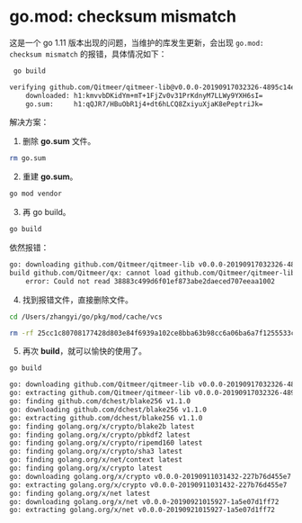# go.mod: checksum mismatch

这是一个 go 1.11 版本出现的问题，当维护的库发生更新，会出现 `go.mod: checksum mismatch` 的报错，具体情况如下：

```bash
 go build

verifying github.com/Qitmeer/qitmeer-lib@v0.0.0-20190917032326-4895c14ecdc4/go.mod: checksum mismatch
	downloaded: h1:kmvvbDKidYm+mT+1FjZv0v31PrKdnyM7LLWy9YXH6sI=
	go.sum:     h1:qQJR7/HBuObR1j4+dt6hLCQ8ZxiyuXjaK8ePeptriJk=
```

解决方案：

1. 删除 **go.sum** 文件。

```bash
rm go.sum
```

2. 重建 **go.sum**。

```bash
go mod vendor
```

3. 再 go build。

```bash
go build
```

依然报错：

```bash
go: downloading github.com/Qitmeer/qitmeer-lib v0.0.0-20190917032326-4895c14ecdc4
build github.com/Qitmeer/qx: cannot load github.com/Qitmeer/qitmeer-lib/common/encode/base58: git -c core.autocrlf=input -c core.eol=lf archive --format=zip --prefix=prefix/ 4895c14ecdc46cfabe90acc97962533e337c9b87 in /Users/zhangyi/go/pkg/mod/cache/vcs/25cc1c80708177428d803e84f6939a102ce8bba63b98cc6a06ba6a7f1255533c: exit status 255:
	error: Could not read 38883c499d6f01ef873abe2daeced707eeaa1002
```

4. 找到报错文件，直接删除文件。

```bash
cd /Users/zhangyi/go/pkg/mod/cache/vcs

rm -rf 25cc1c80708177428d803e84f6939a102ce8bba63b98cc6a06ba6a7f1255533c
```

5. 再次 **build**，就可以愉快的使用了。

```bash
go build

go: downloading github.com/Qitmeer/qitmeer-lib v0.0.0-20190917032326-4895c14ecdc4
go: extracting github.com/Qitmeer/qitmeer-lib v0.0.0-20190917032326-4895c14ecdc4
go: finding github.com/dchest/blake256 v1.1.0
go: downloading github.com/dchest/blake256 v1.1.0
go: extracting github.com/dchest/blake256 v1.1.0
go: finding golang.org/x/crypto/blake2b latest
go: finding golang.org/x/crypto/pbkdf2 latest
go: finding golang.org/x/crypto/ripemd160 latest
go: finding golang.org/x/crypto/sha3 latest
go: finding golang.org/x/net/context latest
go: finding golang.org/x/crypto latest
go: downloading golang.org/x/crypto v0.0.0-20190911031432-227b76d455e7
go: extracting golang.org/x/crypto v0.0.0-20190911031432-227b76d455e7
go: finding golang.org/x/net latest
go: downloading golang.org/x/net v0.0.0-20190921015927-1a5e07d1ff72
go: extracting golang.org/x/net v0.0.0-20190921015927-1a5e07d1ff72
```